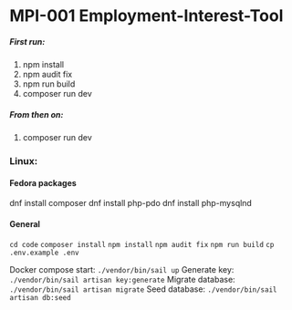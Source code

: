 # MPI-001 Employment-Interest-Tool

##### First run:
1. npm install
2. npm audit fix
3. npm run build
4. composer run dev

##### From then on:
1. composer run dev

### Linux:
#### Fedora packages
dnf install composer
dnf install php-pdo
dnf install php-mysqlnd

#### General
`cd code`
`composer install`
`npm install`
`npm audit fix`
`npm run build`
`cp .env.example .env`

Docker compose start: `./vendor/bin/sail up`
Generate key: `./vendor/bin/sail artisan key:generate`
Migrate database: `./vendor/bin/sail artisan migrate`
Seed database: `./vendor/bin/sail artisan db:seed`

